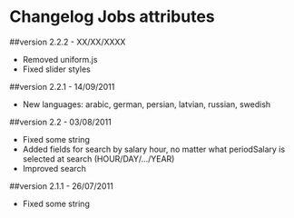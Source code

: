 Changelog Jobs attributes
=========================

##version 2.2.2 - XX/XX/XXXX

* Removed uniform.js
* Fixed slider styles

##version 2.2.1 - 14/09/2011

* New languages: arabic, german, persian, latvian, russian, swedish

##version 2.2 - 03/08/2011

* Fixed some string
* Added fields for search by salary hour, no matter what periodSalary is selected at search (HOUR/DAY/.../YEAR)
* Improved search

##version 2.1.1 - 26/07/2011

* Fixed some string
